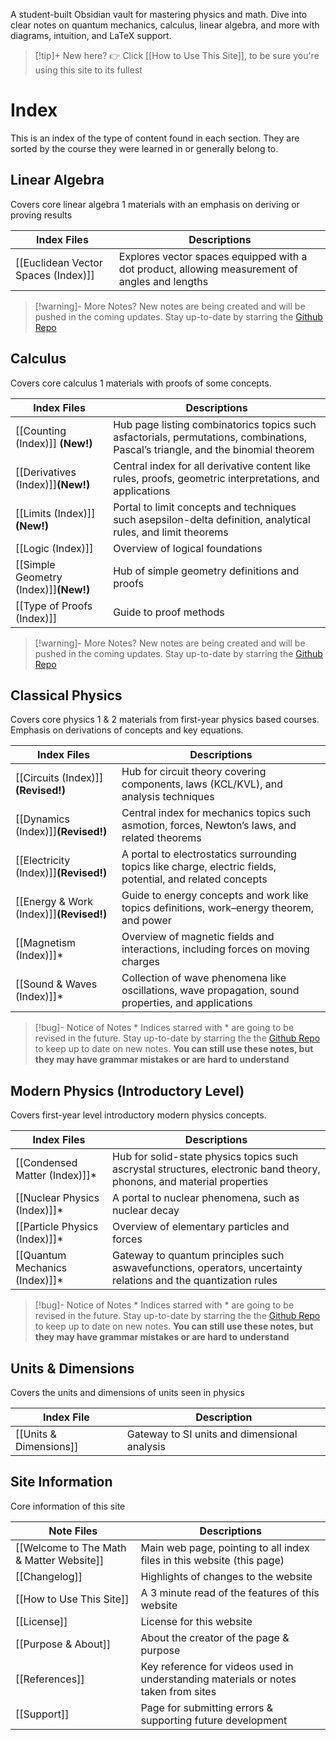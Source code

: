 A student-built Obsidian vault for mastering physics and math. Dive into clear notes on quantum mechanics, calculus, linear algebra, and more with diagrams, intuition, and LaTeX support.

>[!tip]+ New here?
👉 Click [[How to Use This Site]], to be sure you're using this site to its fullest

# Index
This is an index of the type of content found in each section. They are sorted by the course they were learned in or generally belong to. 

## Linear Algebra 
Covers core linear algebra 1 materials with an emphasis on deriving or proving results

| Index Files                         | Descriptions                                                                                   |
| ----------------------------------- | ---------------------------------------------------------------------------------------------- |
| [[Euclidean Vector Spaces (Index)]] | Explores vector spaces equipped with a dot product, allowing measurement of angles and lengths |
> [!warning]- More Notes?
New notes are being created and will be pushed in the coming updates. Stay up-to-date by starring the [Github Repo](https://github.com/rajeevphysics/Obsidian-MathMatter)

## Calculus 
Covers core calculus 1 materials with proofs of some concepts. 

| Index Files                           | Descriptions                                                                                                                     |
| ------------------------------------- | -------------------------------------------------------------------------------------------------------------------------------- |
| [[Counting (Index)]] **(New!)**       | Hub page listing combinatorics topics such asfactorials, permutations, combinations, Pascal’s triangle, and the binomial theorem |
| [[Derivatives (Index)]]**(New!)**     | Central index for all derivative content like rules, proofs, geometric interpretations, and applications                         |
| [[Limits (Index)]]**(New!)**          | Portal to limit concepts and techniques such asepsilon-delta definition, analytical rules, and limit theorems                    |
| [[Logic (Index)]]                     | Overview of logical foundations                                                                                                  |
| [[Simple Geometry (Index)]]**(New!)** | Hub of simple geometry definitions and proofs                                                                                    |
| [[Type of Proofs (Index)]]            | Guide to proof methods                                                                                                           |
> [!warning]- More Notes?
New notes are being created and will be pushed in the coming updates. Stay up-to-date by starring the [Github Repo](https://github.com/rajeevphysics/Obsidian-MathMatter)

## Classical Physics
Covers core physics 1 & 2 materials from first-year physics based courses. Emphasis on derivations of concepts and key equations.

| Index Files                             | Descriptions                                                                                                |
| --------------------------------------- | ----------------------------------------------------------------------------------------------------------- |
| [[Circuits (Index)]] **(Revised!)**     | Hub for circuit theory covering components, laws (KCL/KVL), and analysis techniques                         |
| [[Dynamics (Index)]]**(Revised!)**      | Central index for mechanics topics such asmotion, forces, Newton’s laws, and related theorems               |
| [[Electricity (Index)]]**(Revised!)**   | A portal to electrostatics surrounding topics like charge, electric fields, potential, and related concepts |
| [[Energy & Work (Index)]]**(Revised!)** | Guide to energy concepts and work like topics definitions, work–energy theorem, and power                   |
| [[Magnetism (Index)]]*                  | Overview of magnetic fields and interactions, including forces on moving charges                            |
| [[Sound & Waves (Index)]]*              | Collection of wave phenomena like oscillations, wave propagation, sound properties, and applications        |
> [!bug]- Notice of Notes *
> Indices starred with * are going to be revised in the future. Stay up-to-date by starring the the [Github Repo](https://github.com/rajeevphysics/Obsidian-MathMatter) to keep up to date on new notes. **You can still use these notes, but they may have grammar mistakes or are hard to understand**

## Modern Physics (Introductory Level)
Covers first-year level introductory modern physics concepts.

| Index Files                    | Descriptions                                                                                                           |
| ------------------------------ | ---------------------------------------------------------------------------------------------------------------------- |
| [[Condensed Matter (Index)]]*  | Hub for solid-state physics topics such ascrystal structures, electronic band theory, phonons, and material properties |
| [[Nuclear Physics (Index)]]*   | A portal to nuclear phenomena, such as nuclear decay                                                                   |
| [[Particle Physics (Index)]]*  | Overview of elementary particles and forces                                                                            |
| [[Quantum Mechanics (Index)]]* | Gateway to quantum principles such aswavefunctions, operators, uncertainty relations and the quantization rules        |
> [!bug]- Notice of Notes *
> Indices starred with * are going to be revised in the future. Stay up-to-date by starring the the [Github Repo](https://github.com/rajeevphysics/Obsidian-MathMatter) to keep up to date on new notes. **You can still use these notes, but they may have grammar mistakes or are hard to understand**
## Units & Dimensions 
Covers the units and dimensions of units seen in physics

| Index File             | Description                                  |
| ---------------------- | -------------------------------------------- |
| [[Units & Dimensions]] | Gateway to SI units and dimensional analysis |

## Site Information 
Core information of this site 

| Note Files                               | Descriptions                                                                       |
| ---------------------------------------- | ---------------------------------------------------------------------------------- |
| [[Welcome to The Math & Matter Website]] | Main web page, pointing to all index files in this website (this page)             |
| [[Changelog]]                            | Highlights of changes to the website                                               |
| [[How to Use This Site]]                 | A 3 minute read of the features of this website                                    |
| [[License]]                              | License for this website                                                           |
| [[Purpose & About]]                      | About the creator of the page & purpose                                            |
| [[References]]                           | Key reference for videos used in understanding materials or notes taken from sites |
| [[Support]]                              | Page for submitting errors & supporting future development                         |

